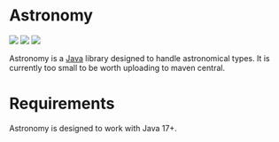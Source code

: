 # Astronomy

[![](https://img.shields.io/github/issues/uhoefel/astronomy?style=flat-square)](https://github.com/uhoefel/astronomy/issues)
[![](https://img.shields.io/github/stars/uhoefel/astronomy?style=flat-square)](https://github.com/uhoefel/astronomy/stargazers)
[![](https://img.shields.io/github/license/uhoefel/astronomy?style=flat-square)](https://choosealicense.com/licenses/mit/)

Astronomy is a [Java](https://openjdk.java.net/) library designed to handle astronomical types.
It is currently too small to be worth uploading to maven central.

Requirements
============
Astronomy is designed to work with Java 17+.